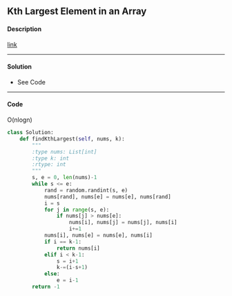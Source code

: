 ## Kth Largest Element in an Array

#### Description

[link](https://leetcode.com/problems/kth-largest-element-in-an-array/)

---

#### Solution

- See Code

---

#### Code

O(nlogn)

```python
class Solution:
    def findKthLargest(self, nums, k):
        """
        :type nums: List[int]
        :type k: int
        :rtype: int
        """
        s, e = 0, len(nums)-1
        while s <= e:
            rand = random.randint(s, e)
            nums[rand], nums[e] = nums[e], nums[rand]
            i = s
            for j in range(s, e):
                if nums[j] > nums[e]:
                    nums[i], nums[j] = nums[j], nums[i]
                    i+=1
            nums[i], nums[e] = nums[e], nums[i]
            if i == k-1:
                return nums[i]
            elif i < k-1:
                s = i+1
                k-=(i-s+1)
            else: 
                e = i-1
        return -1
```
